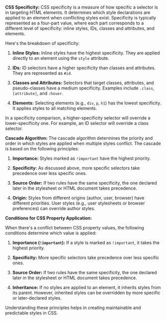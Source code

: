 **CSS Specificity:**
CSS specificity is a measure of how specific a selector is in targeting HTML elements. It determines which style declarations are applied to an element when conflicting styles exist. Specificity is typically represented as a four-part value, where each part corresponds to a different level of specificity: inline styles, IDs, classes and attributes, and elements.

Here's the breakdown of specificity:

1. **Inline Styles:** Inline styles have the highest specificity. They are applied directly to an element using the `style` attribute.

2. **IDs:** ID selectors have a higher specificity than classes and attributes. They are represented as `#id`.

3. **Classes and Attributes:** Selectors that target classes, attributes, and pseudo-classes have a medium specificity. Examples include `.class`, `[attribute]`, and `:hover`.

4. **Elements:** Selecting elements (e.g., `div`, `p`, `h1`) has the lowest specificity. It applies styles to all matching elements.

In a specificity comparison, a higher-specificity selector will override a lower-specificity one. For example, an ID selector will override a class selector.

**Cascade Algorithm:**
The cascade algorithm determines the priority and order in which styles are applied when multiple styles conflict. The cascade is based on the following principles:

1. **Importance:** Styles marked as `!important` have the highest priority.

2. **Specificity:** As discussed above, more specific selectors take precedence over less specific ones.

3. **Source Order:** If two rules have the same specificity, the one declared later in the stylesheet or HTML document takes precedence.

4. **Origin:** Styles from different origins (author, user, browser) have different priorities. User styles (e.g., user stylesheets or browser preferences) can override author styles.

**Conditions for CSS Property Application:**

When there's a conflict between CSS property values, the following conditions determine which value is applied:

1. **Importance (`!important`):** If a style is marked as `!important`, it takes the highest priority.

2. **Specificity:** More specific selectors take precedence over less specific ones.

3. **Source Order:** If two rules have the same specificity, the one declared later in the stylesheet or HTML document takes precedence.

4. **Inheritance:** If no styles are applied to an element, it inherits styles from its parent. However, inherited styles can be overridden by more specific or later-declared styles.

Understanding these principles helps in creating maintainable and predictable styles in CSS.
